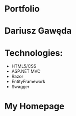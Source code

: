 # Portfolio
# Dariusz Gawęda
# Technologies: 
- HTML5/CSS
- ASP.NET MVC
- Razor
- EntityFramework
- Swagger
# My Homepage
